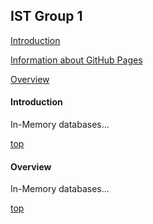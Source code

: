 ## IST Group 1

[Introduction](#introduction)

[Information about GitHub Pages](https://damapak.github.io/emergent_database_tech/github-pages-about.md)

[Overview](#oerview)

#### Introduction
In-Memory databases...

[top](#ist-group-1)

#### Overview
In-Memory databases...

[top](#ist-group-1)

